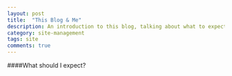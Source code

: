 ```yaml
---
layout: post
title:  "This Blog & Me"
description: An introduction to this blog, talking about what to expect from this blog
category: site-management
tags: site
comments: true
---
```


####What should I expect?